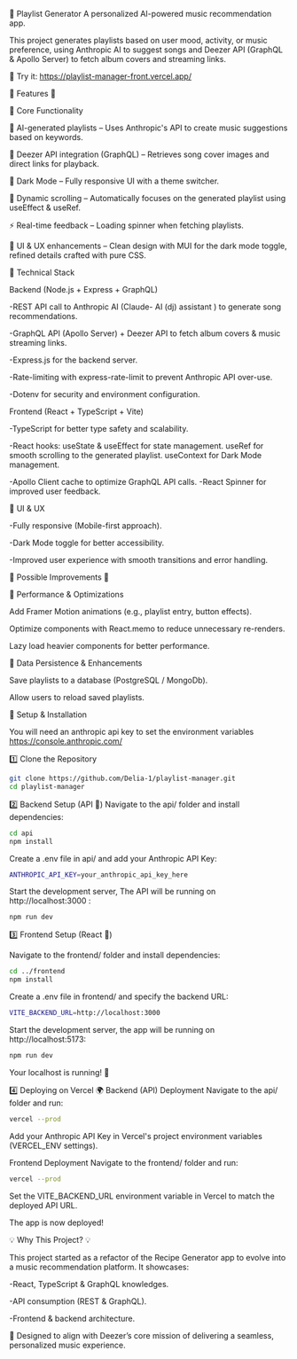 🎵 Playlist Generator
A personalized AI-powered music recommendation app.

This project generates playlists based on user mood, activity, or music preference, using Anthropic AI to suggest songs and Deezer API (GraphQL & Apollo Server) to fetch album covers and streaming links.

🔗 Try it: https://playlist-manager-front.vercel.app/

  🚀 Features 🚀

🔹 Core Functionality

🎼 AI-generated playlists – Uses Anthropic's API to create music suggestions based on keywords.

📡 Deezer API integration (GraphQL) – Retrieves song cover images and direct links for playback.

🌙 Dark Mode – Fully responsive UI with a theme switcher.

🔄 Dynamic scrolling – Automatically focuses on the generated playlist using useEffect & useRef.

⚡ Real-time feedback – Loading spinner when fetching playlists.

🎨 UI & UX enhancements – Clean design with MUI for the dark mode toggle, refined details crafted with pure CSS.


🔹 Technical Stack

  Backend (Node.js + Express + GraphQL)

-REST API call to Anthropic AI (Claude- AI (dj) assistant ) to generate song recommendations.

-GraphQL API (Apollo Server) + Deezer API to fetch album covers & music streaming links.

-Express.js for the backend server.

-Rate-limiting with express-rate-limit to prevent Anthropic API over-use.

-Dotenv for security and environment configuration.


  Frontend (React + TypeScript + Vite)

-TypeScript for better type safety and scalability.

-React hooks:
  useState & useEffect for state management.
  useRef for smooth scrolling to the generated playlist.
  useContext for Dark Mode management.

-Apollo Client cache to optimize GraphQL API calls.
-React Spinner for improved user feedback.



🔹  UI & UX

-Fully responsive (Mobile-first approach).

-Dark Mode toggle for better accessibility.

-Improved user experience with smooth transitions and error handling.



  📌 Possible Improvements 📌

🔹 Performance & Optimizations

Add Framer Motion animations (e.g., playlist entry, button effects).

Optimize components with React.memo to reduce unnecessary re-renders.

Lazy load heavier components for better performance.

🔹 Data Persistence & Enhancements

Save playlists to a database (PostgreSQL / MongoDb).

Allow users to reload saved playlists.



🚀 Setup & Installation

You will need an anthropic api key to set the environment variables
https://console.anthropic.com/

1️⃣ Clone the Repository

```bash
git clone https://github.com/Delia-1/playlist-manager.git
cd playlist-manager
```

2️⃣ Backend Setup (API 🎵)
Navigate to the api/ folder and install dependencies:

```bash
cd api
npm install
```

Create a .env file in api/ and add your Anthropic API Key:

```bash
ANTHROPIC_API_KEY=your_anthropic_api_key_here
```

Start the development server, The API will be running on http://localhost:3000 :
```bash
npm run dev
```

3️⃣ Frontend Setup (React 🎨)

Navigate to the frontend/ folder and install dependencies:
```bash
cd ../frontend
npm install
```
Create a .env file in frontend/ and specify the backend URL:
```bash
VITE_BACKEND_URL=http://localhost:3000
```

Start the development server, the app will be running on http://localhost:5173:
```bash
npm run dev
```
Your localhost is running! 🚀

4️⃣ Deploying on Vercel 🌍
Backend (API) Deployment
Navigate to the api/ folder and run:
```bash
vercel --prod
```
Add your Anthropic API Key in Vercel's project environment variables (VERCEL_ENV settings).


Frontend Deployment
Navigate to the frontend/ folder and run:
```bash
vercel --prod
```
Set the VITE_BACKEND_URL environment variable in Vercel to match the deployed API URL.

The app is now deployed!


  💡 Why This Project? 💡

This project started as a refactor of the Recipe Generator app to evolve into a music recommendation platform. It showcases:

-React, TypeScript & GraphQL knowledges.

-API consumption (REST & GraphQL).

-Frontend & backend architecture.

🎯 Designed to align with Deezer’s core mission of delivering a seamless, personalized music experience.

